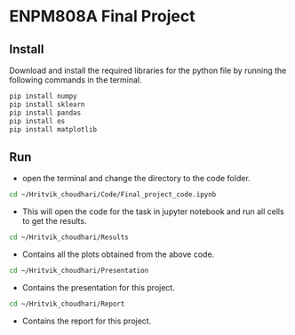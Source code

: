 # ENPM808A Final Project

## Install

Download and install the required libraries for the python file by running the following commands in the terminal.

```sh
pip install numpy
pip install sklearn
pip install pandas
pip install os
pip install matplotlib
```

## Run
- open the terminal and change the directory to the code folder.

```sh
cd ~/Hritvik_choudhari/Code/Final_project_code.ipynb
```

- This will open the code for the task in jupyter notebook and run all cells to get the results.

```sh
cd ~/Hritvik_choudhari/Results
```

-  Contains all the plots obtained from the above code.

```sh
cd ~/Hritvik_choudhari/Presentation
```

- Contains the presentation for this project.

```sh
cd ~/Hritvik_choudhari/Report
```

- Contains the report for this project.
